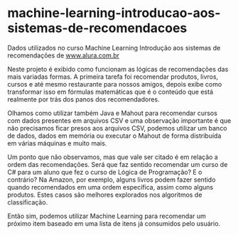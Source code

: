 # machine-learning-introducao-aos-sistemas-de-recomendacoes

Dados utilizados no curso Machine Learning Introdução aos sistemas de recomendações de www.alura.com.br

Neste projeto é exibido como funcionam as lógicas de recomendações das mais variadas formas. 
A primeira tarefa foi recomendar produtos, livros, cursos e até mesmo restaurante para nossos amigos, depois exibe como transformar isso em fórmulas matemáticas que é o conteúdo que está realmente por trás dos panos dos recomendadores.

Olhamos como utilizar também Java e Mahout para recomendar cursos com dados presentes em arquivos CSV e uma observação importante é que não precisamos ficar presos aos arquivos CSV, podemos utilizar um banco de dados, dados em memória ou executar o Mahout de forma distribuída em várias máquinas e muito mais.

Um ponto que não observamos, mas que vale ser citado é em relação a ordem das recomendações. Será que faz sentido recomendar um curso de C# para um aluno que fez o curso de Lógica de Programação? E o contrário? Na Amazon, por exemplo, alguns livros podem fazer sentido quando recomendados em uma ordem específica, assim como alguns produtos. Estes casos são melhores explorados nos algoritmos de classificação. 

Então sim, podemos utilizar Machine Learning para recomendar um próximo item baseado em uma lista de itens já consumidos pelo usuário.
